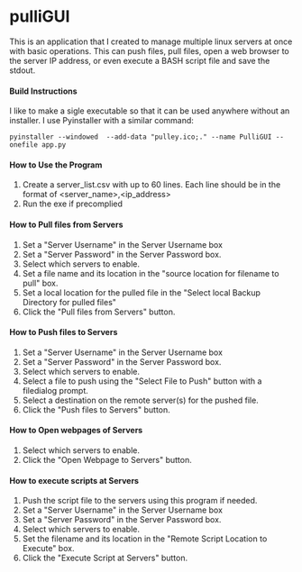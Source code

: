 # pulliGUI

This is an application that I created to manage multiple linux servers at once with basic operations. This can push files, pull files, open a web browser to the server IP address, or 
even execute a BASH script file and save the stdout. 

#### Build Instructions

I like to make a sigle executable so that it can be used anywhere without an installer. I use Pyinstaller with a similar command:

```
pyinstaller --windowed  --add-data "pulley.ico;." --name PulliGUI --onefile app.py
```
#### How to Use the Program

1. Create a server_list.csv with up to 60 lines. Each line should be in the format of <server_name>,<ip_address>
2. Run the exe if precomplied


#### How to Pull files from Servers

1. Set a "Server Username" in the Server Username box 
2. Set a "Server Password" in the Server Password box. 
3. Select which servers to enable. 
3. Set a file name and its location in the "source location for filename to pull" box. 
4. Set a local location for the pulled file in the "Select local Backup Directory for pulled files"
5. Click the "Pull files from Servers" button. 


#### How to Push files to Servers

1. Set a "Server Username" in the Server Username box 
2. Set a "Server Password" in the Server Password box. 
3. Select which servers to enable.
3. Select a file to push using the "Select File to Push" button with a filedialog prompt.
4. Select a destination on the remote server(s) for the pushed file. 
5. Click the "Push files to Servers" button. 

#### How to Open webpages of Servers

1. Select which servers to enable.
2. Click the "Open Webpage to Servers" button. 

#### How to execute scripts at Servers

1. Push the script file to the servers using this program if needed. 
2. Set a "Server Username" in the Server Username box 
3. Set a "Server Password" in the Server Password box. 
4. Select which servers to enable.
5. Set the filename and its location in the "Remote Script Location to Execute" box.
6. Click the "Execute Script at Servers" button. 

